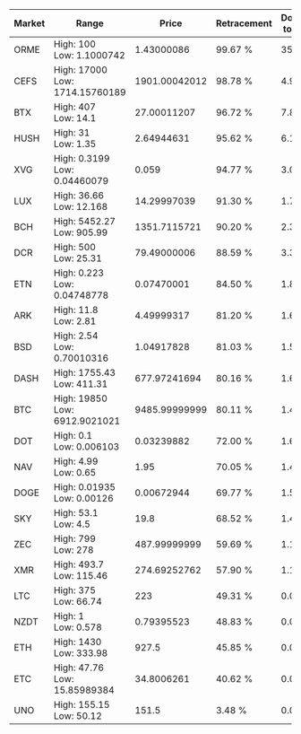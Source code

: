| Market | Range | Price| Retracement | Doubles to 50% |
| --- | --- | --- | --- | --- |
| ORME | High: 100<br />Low: 1.1000742 | 1.43000086 | 99.67 % | 35.35 |
| CEFS | High: 17000<br />Low: 1714.15760189 | 1901.00042012 | 98.78 % | 4.92 |
| BTX | High: 407<br />Low: 14.1 | 27.00011207 | 96.72 % | 7.80 |
| HUSH | High: 31<br />Low: 1.35 | 2.64944631 | 95.62 % | 6.11 |
| XVG | High: 0.3199<br />Low: 0.04460079 | 0.059 | 94.77 % | 3.09 |
| LUX | High: 36.66<br />Low: 12.168 | 14.29997039 | 91.30 % | 1.71 |
| BCH | High: 5452.27<br />Low: 905.99 | 1351.7115721 | 90.20 % | 2.35 |
| DCR | High: 500<br />Low: 25.31 | 79.49000006 | 88.59 % | 3.30 |
| ETN | High: 0.223<br />Low: 0.04748778 | 0.07470001 | 84.50 % | 1.81 |
| ARK | High: 11.8<br />Low: 2.81 | 4.49999317 | 81.20 % | 1.62 |
| BSD | High: 2.54<br />Low: 0.70010316 | 1.04917828 | 81.03 % | 1.54 |
| DASH | High: 1755.43<br />Low: 411.31 | 677.97241694 | 80.16 % | 1.60 |
| BTC | High: 19850<br />Low: 6912.9021021 | 9485.99999999 | 80.11 % | 1.41 |
| DOT | High: 0.1<br />Low: 0.006103 | 0.03239882 | 72.00 % | 1.64 |
| NAV | High: 4.99<br />Low: 0.65 | 1.95 | 70.05 % | 1.45 |
| DOGE | High: 0.01935<br />Low: 0.00126 | 0.00672944 | 69.77 % | 1.53 |
| SKY | High: 53.1<br />Low: 4.5 | 19.8 | 68.52 % | 1.45 |
| ZEC | High: 799<br />Low: 278 | 487.99999999 | 59.69 % | 1.10 |
| XMR | High: 493.7<br />Low: 115.46 | 274.69252762 | 57.90 % | 1.11 |
| LTC | High: 375<br />Low: 66.74 | 223 | 49.31 % | 0.00 |
| NZDT | High: 1<br />Low: 0.578 | 0.79395523 | 48.83 % | 0.00 |
| ETH | High: 1430<br />Low: 333.98 | 927.5 | 45.85 % | 0.00 |
| ETC | High: 47.76<br />Low: 15.85989384 | 34.8006261 | 40.62 % | 0.00 |
| UNO | High: 155.15<br />Low: 50.12 | 151.5 | 3.48 % | 0.00 |
